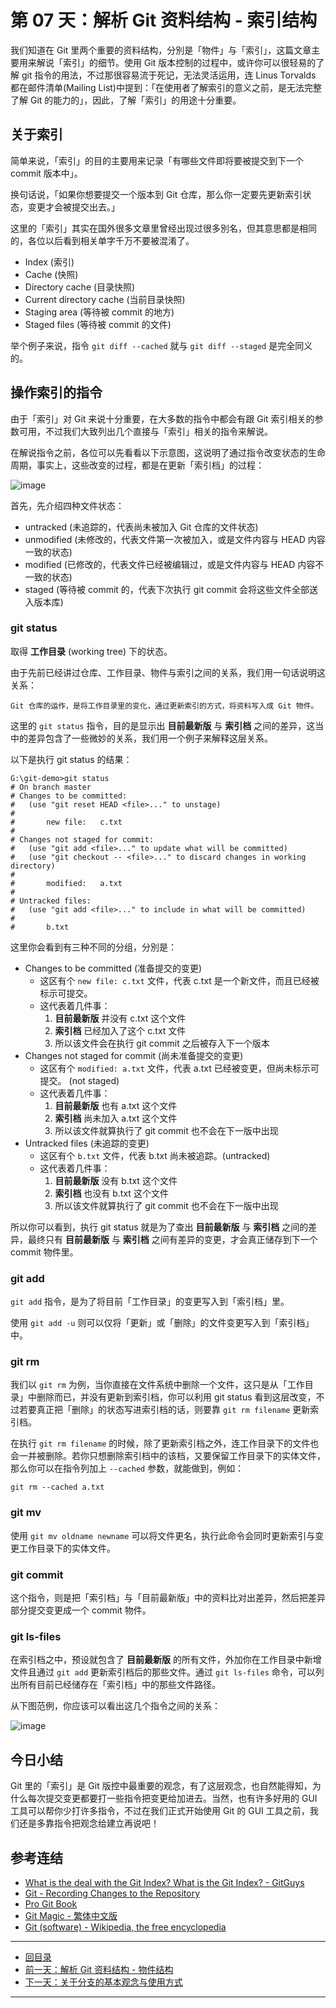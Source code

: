 第 07 天：解析 Git 资料结构 - 索引结构
=====================================================

我们知道在 Git 里两个重要的资料结构，分別是「物件」与「索引」，这篇文章主要用来解说「索引」的细节。使用 Git 版本控制的过程中，或许你可以很轻易的了解 git 指令的用法，不过那很容易流于死记，无法灵活运用，连 Linus Torvalds 都在邮件清单(Mailing List)中提到：「在使用者了解索引的意义之前，是无法完整了解 Git 的能力的」，因此，了解「索引」的用途十分重要。

关于索引
-------

简单来说，「索引」的目的主要用来记录「有哪些文件即将要被提交到下一个 commit 版本中」。

换句话说，「如果你想要提交一个版本到 Git 仓库，那么你一定要先更新索引状态，变更才会被提交出去。」

这里的「索引」其实在国外很多文章里曾经出现过很多別名，但其意思都是相同的，各位以后看到相关单字千万不要被混淆了。

* Index (索引)
* Cache (快照)
* Directory cache (目录快照)
* Current directory cache (当前目录快照)
* Staging area (等待被 commit 的地方)
* Staged files (等待被 commit 的文件)

举个例子来说，指令 `git diff --cached` 就与 `git diff --staged` 是完全同义的。

操作索引的指令
-------------

由于「索引」对 Git 来说十分重要，在大多数的指令中都会有跟 Git 索引相关的参数可用，不过我们大致列出几个直接与「索引」相关的指令来解说。

在解说指令之前，各位可以先看看以下示意图，这说明了通过指令改变状态的生命周期，事实上，这些改变的过程，都是在更新「索引档」的过程：

![image](figures/07/01.png)

首先，先介绍四种文件状态：

* untracked (未追踪的，代表尚未被加入 Git 仓库的文件状态)
* unmodified (未修改的，代表文件第一次被加入，或是文件内容与 HEAD 内容一致的状态)
* modified (已修改的，代表文件已经被编辑过，或是文件内容与 HEAD 内容不一致的状态)
* staged (等待被 commit 的，代表下次执行 git commit 会将这些文件全部送入版本库)



### git status

取得 **工作目录** (working tree) 下的状态。

由于先前已经讲过仓库、工作目录、物件与索引之间的关系，我们用一句话说明这关系：

	Git 仓库的运作，是将工作目录里的变化，通过更新索引的方式，将资料写入成 Git 物件。

这里的 `git status` 指令，目的是显示出 **目前最新版** 与 **索引档** 之间的差异，这当中的差异包含了一些微妙的关系，我们用一个例子来解释这层关系。

以下是执行 git status 的结果：

	G:\git-demo>git status
	# On branch master
	# Changes to be committed:
	#   (use "git reset HEAD <file>..." to unstage)
	#
	#       new file:   c.txt
	#
	# Changes not staged for commit:
	#   (use "git add <file>..." to update what will be committed)
	#   (use "git checkout -- <file>..." to discard changes in working directory)
	#
	#       modified:   a.txt
	#
	# Untracked files:
	#   (use "git add <file>..." to include in what will be committed)
	#
	#       b.txt

这里你会看到有三种不同的分组，分別是：

* Changes to be committed (准备提交的变更)
	* 这区有个 `new file: c.txt` 文件，代表 c.txt 是一个新文件，而且已经被标示可提交。
	* 这代表着几件事：
		1. **目前最新版** 并没有 c.txt 这个文件
		2. **索引档** 已经加入了这个 c.txt 文件
		3. 所以该文件会在执行 git commit 之后被存入下一个版本
* Changes not staged for commit (尚未准备提交的变更)
	* 这区有个 `modified: a.txt` 文件，代表 a.txt 已经被变更，但尚未标示可提交。 (not staged)
	* 这代表着几件事：
		1. **目前最新版** 也有 a.txt 这个文件
		2. **索引档** 尚未加入 a.txt 这个文件
		3. 所以该文件就算执行了 git commit 也不会在下一版中出现
* Untracked files (未追踪的变更)
	* 这区有个 `b.txt` 文件，代表 b.txt 尚未被追踪。(untracked)
	* 这代表着几件事：
		1. **目前最新版** 没有 b.txt 这个文件
		2. **索引档** 也没有 b.txt 这个文件
		3. 所以该文件就算执行了 git commit 也不会在下一版中出现

所以你可以看到，执行 git status 就是为了查出 **目前最新版** 与 **索引档** 之间的差异，最终只有 **目前最新版** 与 **索引档** 之间有差异的变更，才会真正储存到下一个 commit 物件里。

### git add

`git add` 指令，是为了将目前「工作目录」的变更写入到「索引档」里。

使用 `git add -u` 则可以仅将「更新」或「删除」的文件变更写入到「索引档」中。

### git rm

我们以 `git rm` 为例，当你直接在文件系统中删除一个文件，这只是从「工作目录」中删除而已，并没有更新到索引档，你可以利用 git status 看到这层改变，不过若要真正把「删除」的状态写进索引档的话，则要靠 `git rm filename` 更新索引档。

在执行 `git rm filename` 的时候，除了更新索引档之外，连工作目录下的文件也会一并被删除。若你只想删除索引档中的该档，又要保留工作目录下的实体文件，那么你可以在指令列加上 `--cached` 参数，就能做到，例如：

    git rm --cached a.txt

### git mv

使用 `git mv oldname newname` 可以将文件更名，执行此命令会同时更新索引与变更工作目录下的实体文件。

### git commit

这个指令，则是把「索引档」与「目前最新版」中的资料比对出差异，然后把差异部分提交变更成一个 commit 物件。

### git ls-files

在索引档之中，预设就包含了 **目前最新版** 的所有文件，外加你在工作目录中新增文件且通过 `git add` 更新索引档后的那些文件。通过 `git ls-files` 命令，可以列出所有目前已经储存在「索引档」中的那些文件路径。

从下图范例，你应该可以看出这几个指令之间的关系：

![image](figures/07/02.png)


今日小结
-------

Git 里的「索引」是 Git 版控中最重要的观念，有了这层观念，也自然能得知，为什么每次提交变更都要打一些指令把变更给加进去。当然，也有许多好用的 GUI 工具可以帮你少打许多指令，不过在我们正式开始使用 Git 的 GUI 工具之前，我们还是多靠指令把观念给建立再说吧！


参考连结
-------

* [What is the deal with the Git Index? What is the Git Index? - GitGuys](http://www.gitguys.com/topics/whats-the-deal-with-the-git-index/)
* [Git - Recording Changes to the Repository](http://git-scm.com/book/en/Git-Basics-Recording-Changes-to-the-Repository)
* [Pro Git Book](http://progit.org/)
* [Git Magic - 繁体中文版](http://www-cs-students.stanford.edu/~blynn/gitmagic/intl/zh_tw/)
* [Git (software) - Wikipedia, the free encyclopedia](http://en.wikipedia.org/wiki/Git_(software) "Git (software) - Wikipedia, the free encyclopedia")



-------
* [回目录](README.md)
* [前一天：解析 Git 资料结构 - 物件结构](06.md)
* [下一天：关于分支的基本观念与使用方式](08.md)

-------


